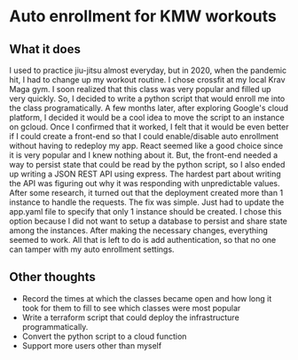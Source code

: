 
# Auto enrollment for KMW workouts

## What it does
I used to practice jiu-jitsu almost everyday, but in 2020, when the pandemic hit, I had to change up my workout routine.  I chose crossfit at my local Krav Maga gym.
I soon realized that this class was very popular and filled up very quickly.  So, I decided to write a python script that would enroll me into the class programatically.
A few months later, after exploring Google's cloud platform, I decided it would be a cool idea to move the script to an instance on gcloud.  Once I confirmed that it worked,
I felt that it would be even better if I could create a front-end so that I could enable/disable auto enrollment without having to redeploy my app.  React seemed like a 
good choice since it is very popular and I knew nothing about it.  But, the front-end needed a way to persist state that could be read by the python script, so I also
ended up writing a JSON REST API using express.  The hardest part about writing the API was figuring out why it was responding with unpredictable values.  After some
research, it turned out that the deployment created more than 1 instance to handle the requests.  The fix was simple.  Just had to update the app.yaml file to specify
that only 1 instance should be created.  I chose this option because I did not want to setup a database to persist and share state among the instances.  After making the necessary changes, everything seemed to work.  All that is left to do is add authentication, so that no one can
tamper with my auto enrollment settings.

## Other thoughts
* Record the times at which the classes became open and how long it took for them to fill to see which classes were most popular
* Write a terraform script that could deploy the infrastructure programmatically.
* Convert the python script to a cloud function
* Support more users other than myself
